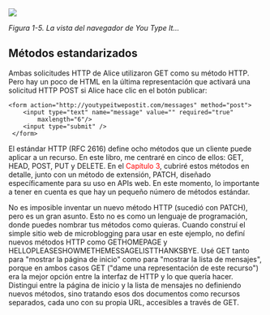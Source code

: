 <img src="./img/Figura 1-5. La vista del navegador de You Type It….png"/>

*Figura 1-5. La vista del navegador de You Type It…*

## Métodos estandarizados

Ambas solicitudes HTTP de Alice utilizaron GET como su método HTTP. Pero hay un poco de HTML en la última representación que activará una solicitud HTTP POST si Alice hace clic en el botón publicar:

```
<form action="http://youtypeitwepostit.com/messages" method="post">
    <input type="text" name="message" value="" required="true"
        maxlength="6"/>
    <input type="submit" />
 </form>
```

El estándar HTTP (RFC 2616) define ocho métodos que un cliente puede aplicar a un recurso.
En este libro, me centraré en cinco de ellos: GET, HEAD, POST, PUT y DELETE. En el <span style="color: red;">Capítulo 3</span>, cubriré estos métodos en detalle, junto con un método de extensión, PATCH, diseñado específicamente para su uso en APIs web. En este momento, lo importante a tener en cuenta es que hay un pequeño número de métodos estándar.

No es imposible inventar un nuevo método HTTP (sucedió con PATCH), pero es un gran asunto. Esto no es como un lenguaje de programación, donde puedes nombrar tus métodos como quieras. Cuando construí el simple sitio web de microblogging para usar en este ejemplo, no definí nuevos métodos HTTP como GETHOMEPAGE y HELLOPLEASESHOWMETHEMESSAGELISTTHANKSBYE. Usé GET tanto para "mostrar la página de inicio" como para "mostrar la lista de mensajes", porque en ambos casos GET ("dame una representación de este recurso") era la mejor opción entre la interfaz de HTTP y lo que quería hacer. Distingui entre la página de inicio y la lista de mensajes no definiendo nuevos métodos, sino tratando esos dos documentos como recursos separados, cada uno con su propia URL, accesibles a través de GET.

